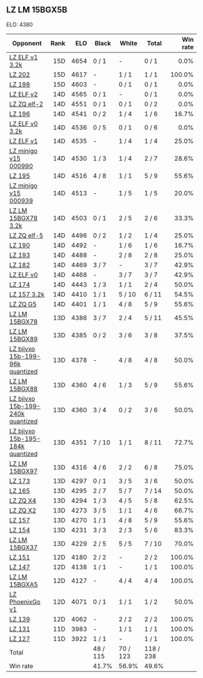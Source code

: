 ## LZ LM 15BGX5B ##

ELO: 4380

Opponent | Rank | ELO | Black | White | Total | Win rate
---------|-----:|----:|-------|-------|-------|-------:
[LZ ELF v1 3.2k](LZ%20ELF%20v1%203.2k.md) | 15D | 4654 | 0 / 1 | - | 0 / 1 | 0.0%
[LZ 202](LZ%20202.md) | 15D | 4617 | - | 1 / 1 | 1 / 1 | 100.0%
[LZ 198](LZ%20198.md) | 15D | 4603 | - | 0 / 1 | 0 / 1 | 0.0%
[LZ ELF v2](LZ%20ELF%20v2.md) | 14D | 4565 | 0 / 1 | - | 0 / 1 | 0.0%
[LZ ZQ elf-2](LZ%20ZQ%20elf-2.md) | 14D | 4551 | 0 / 1 | 0 / 1 | 0 / 2 | 0.0%
[LZ 196](LZ%20196.md) | 14D | 4541 | 0 / 2 | 1 / 4 | 1 / 6 | 16.7%
[LZ ELF v0 3.2k](LZ%20ELF%20v0%203.2k.md) | 14D | 4536 | 0 / 5 | 0 / 1 | 0 / 6 | 0.0%
[LZ ELF v1](LZ%20ELF%20v1.md) | 14D | 4535 | - | 1 / 4 | 1 / 4 | 25.0%
[LZ minigo v15 000990](LZ%20minigo%20v15%20000990.md) | 14D | 4530 | 1 / 3 | 1 / 4 | 2 / 7 | 28.6%
[LZ 195](LZ%20195.md) | 14D | 4516 | 4 / 8 | 1 / 1 | 5 / 9 | 55.6%
[LZ minigo v15 000939](LZ%20minigo%20v15%20000939.md) | 14D | 4513 | - | 1 / 5 | 1 / 5 | 20.0%
[LZ LM 15BGX78 3.2k](LZ%20LM%2015BGX78%203.2k.md) | 14D | 4503 | 0 / 1 | 2 / 5 | 2 / 6 | 33.3%
[LZ ZQ elf-5](LZ%20ZQ%20elf-5.md) | 14D | 4496 | 0 / 2 | 1 / 2 | 1 / 4 | 25.0%
[LZ 190](LZ%20190.md) | 14D | 4492 | - | 1 / 6 | 1 / 6 | 16.7%
[LZ 193](LZ%20193.md) | 14D | 4488 | - | 2 / 8 | 2 / 8 | 25.0%
[LZ 182](LZ%20182.md) | 14D | 4469 | 3 / 7 | - | 3 / 7 | 42.9%
[LZ ELF v0](LZ%20ELF%20v0.md) | 14D | 4468 | - | 3 / 7 | 3 / 7 | 42.9%
[LZ 174](LZ%20174.md) | 14D | 4443 | 1 / 3 | 1 / 1 | 2 / 4 | 50.0%
[LZ 157 3.2k](LZ%20157%203.2k.md) | 14D | 4410 | 1 / 1 | 5 / 10 | 6 / 11 | 54.5%
[LZ ZQ G5](LZ%20ZQ%20G5.md) | 14D | 4401 | 1 / 1 | 4 / 8 | 5 / 9 | 55.6%
[LZ LM 15BGX78](LZ%20LM%2015BGX78.md) | 13D | 4386 | 3 / 7 | 2 / 4 | 5 / 11 | 45.5%
[LZ LM 15BGX89](LZ%20LM%2015BGX89.md) | 13D | 4385 | 0 / 2 | 3 / 6 | 3 / 8 | 37.5%
[LZ bjiyxo 15b-199-96k quantized](LZ%20bjiyxo%2015b-199-96k%20quantized.md) | 13D | 4378 | - | 4 / 8 | 4 / 8 | 50.0%
[LZ LM 15BGX88](LZ%20LM%2015BGX88.md) | 13D | 4360 | 4 / 6 | 1 / 3 | 5 / 9 | 55.6%
[LZ bjiyxo 15b-199-240k quantized](LZ%20bjiyxo%2015b-199-240k%20quantized.md) | 13D | 4360 | 3 / 4 | 0 / 2 | 3 / 6 | 50.0%
[LZ bjiyxo 15b-195-184k quantized](LZ%20bjiyxo%2015b-195-184k%20quantized.md) | 13D | 4351 | 7 / 10 | 1 / 1 | 8 / 11 | 72.7%
[LZ LM 15BGX97](LZ%20LM%2015BGX97.md) | 13D | 4316 | 4 / 6 | 2 / 2 | 6 / 8 | 75.0%
[LZ 173](LZ%20173.md) | 13D | 4297 | 0 / 1 | 3 / 5 | 3 / 6 | 50.0%
[LZ 165](LZ%20165.md) | 13D | 4295 | 2 / 7 | 5 / 7 | 7 / 14 | 50.0%
[LZ ZQ X4](LZ%20ZQ%20X4.md) | 13D | 4294 | 1 / 3 | 4 / 5 | 5 / 8 | 62.5%
[LZ ZQ X2](LZ%20ZQ%20X2.md) | 13D | 4273 | 3 / 5 | 1 / 1 | 4 / 6 | 66.7%
[LZ 157](LZ%20157.md) | 13D | 4270 | 1 / 1 | 4 / 8 | 5 / 9 | 55.6%
[LZ 154](LZ%20154.md) | 13D | 4231 | 3 / 3 | 2 / 3 | 5 / 6 | 83.3%
[LZ LM 15BGX37](LZ%20LM%2015BGX37.md) | 13D | 4229 | 2 / 5 | 5 / 5 | 7 / 10 | 70.0%
[LZ 151](LZ%20151.md) | 12D | 4180 | 2 / 2 | - | 2 / 2 | 100.0%
[LZ 147](LZ%20147.md) | 12D | 4138 | 1 / 1 | - | 1 / 1 | 100.0%
[LZ LM 15BGXA5](LZ%20LM%2015BGXA5.md) | 12D | 4127 | - | 4 / 4 | 4 / 4 | 100.0%
[LZ PhoenixGo v1](LZ%20PhoenixGo%20v1.md) | 12D | 4071 | 0 / 1 | 1 / 1 | 1 / 2 | 50.0%
[LZ 139](LZ%20139.md) | 12D | 4062 | - | 2 / 2 | 2 / 2 | 100.0%
[LZ 131](LZ%20131.md) | 11D | 3983 | - | 1 / 1 | 1 / 1 | 100.0%
[LZ 127](LZ%20127.md) | 11D | 3922 | 1 / 1 | - | 1 / 1 | 100.0%
Total | | | 48 / 115 | 70 / 123 | 118 / 238 | 
Win rate| | | 41.7% | 56.9% | 49.6% | 
